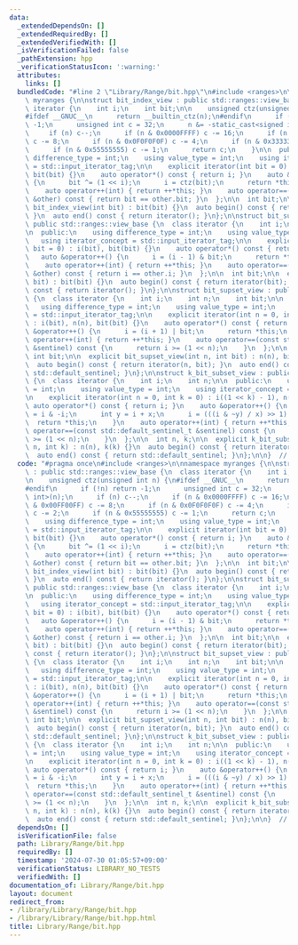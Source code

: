 ```yaml
---
data:
  _extendedDependsOn: []
  _extendedRequiredBy: []
  _extendedVerifiedWith: []
  _isVerificationFailed: false
  _pathExtension: hpp
  _verificationStatusIcon: ':warning:'
  attributes:
    links: []
  bundledCode: "#line 2 \"Library/Range/bit.hpp\"\n#include <ranges>\n\nnamespace\
    \ myranges {\n\nstruct bit_index_view : public std::ranges::view_base {\n  class\
    \ iterator {\n    int i;\n    int bit;\n\n    unsigned ctz(unsigned int n) {\n\
    #ifdef __GNUC__\n      return __builtin_ctz(n);\n#endif\n      if (!n) return\
    \ -1;\n      unsigned int c = 32;\n      n &= -static_cast<signed int>(n);\n \
    \     if (n) c--;\n      if (n & 0x0000FFFF) c -= 16;\n      if (n & 0x00FF00FF)\
    \ c -= 8;\n      if (n & 0x0F0F0F0F) c -= 4;\n      if (n & 0x33333333) c -= 2;\n\
    \      if (n & 0x55555555) c -= 1;\n      return c;\n    }\n\n  public:\n    using\
    \ difference_type = int;\n    using value_type = int;\n    using iterator_concept\
    \ = std::input_iterator_tag;\n\n    explicit iterator(int bit = 0) : i(ctz(bit)),\
    \ bit(bit) {}\n    auto operator*() const { return i; }\n    auto &operator++()\
    \ {\n      bit ^= (1 << i);\n      i = ctz(bit);\n      return *this;\n    }\n\
    \    auto operator++(int) { return ++*this; }\n    auto operator==(const iterator\
    \ &other) const { return bit == other.bit; }\n  };\n\n  int bit;\n\n  explicit\
    \ bit_index_view(int bit) : bit(bit) {}\n  auto begin() const { return iterator(bit);\
    \ }\n  auto end() const { return iterator(); }\n};\n\nstruct bit_subset_view :\
    \ public std::ranges::view_base {\n  class iterator {\n    int i;\n    int bit;\n\
    \n  public:\n    using difference_type = int;\n    using value_type = int;\n \
    \   using iterator_concept = std::input_iterator_tag;\n\n    explicit iterator(int\
    \ bit = 0) : i(bit), bit(bit) {}\n    auto operator*() const { return i; }\n \
    \   auto &operator++() {\n      i = (i - 1) & bit;\n      return *this;\n    }\n\
    \    auto operator++(int) { return ++*this; }\n    auto operator==(const iterator\
    \ &other) const { return i == other.i; }\n  };\n\n  int bit;\n\n  explicit bit_subset_view(int\
    \ bit) : bit(bit) {}\n  auto begin() const { return iterator(bit); }\n  auto end()\
    \ const { return iterator(); }\n};\n\nstruct bit_supset_view : public std::ranges::view_base\
    \ {\n  class iterator {\n    int i;\n    int n;\n    int bit;\n\n  public:\n \
    \   using difference_type = int;\n    using value_type = int;\n    using iterator_concept\
    \ = std::input_iterator_tag;\n\n    explicit iterator(int n = 0, int bit = 0)\
    \ : i(bit), n(n), bit(bit) {}\n    auto operator*() const { return i; }\n    auto\
    \ &operator++() {\n      i = (i + 1) | bit;\n      return *this;\n    }\n    auto\
    \ operator++(int) { return ++*this; }\n    auto operator==(const std::default_sentinel_t\
    \ &sentinel) const {\n      return i >= (1 << n);\n    }\n  };\n\n  int n;\n \
    \ int bit;\n\n  explicit bit_supset_view(int n, int bit) : n(n), bit(bit) {}\n\
    \  auto begin() const { return iterator(n, bit); }\n  auto end() const { return\
    \ std::default_sentinel; }\n};\n\nstruct k_bit_subset_view : public std::ranges::view_base\
    \ {\n  class iterator {\n    int i;\n    int n;\n\n  public:\n    using difference_type\
    \ = int;\n    using value_type = int;\n    using iterator_concept = std::input_iterator_tag;\n\
    \n    explicit iterator(int n = 0, int k = 0) : i((1 << k) - 1), n(n) {}\n   \
    \ auto operator*() const { return i; }\n    auto &operator++() {\n      int x\
    \ = i & -i;\n      int y = i + x;\n      i = (((i & ~y) / x) >> 1) | y;\n    \
    \  return *this;\n    }\n    auto operator++(int) { return ++*this; }\n    auto\
    \ operator==(const std::default_sentinel_t &sentinel) const {\n      return i\
    \ >= (1 << n);\n    }\n  };\n\n  int n, k;\n\n  explicit k_bit_subset_view(int\
    \ n, int k) : n(n), k(k) {}\n  auto begin() const { return iterator(n, k); }\n\
    \  auto end() const { return std::default_sentinel; }\n};\n\n}  // namespace myranges\n"
  code: "#pragma once\n#include <ranges>\n\nnamespace myranges {\n\nstruct bit_index_view\
    \ : public std::ranges::view_base {\n  class iterator {\n    int i;\n    int bit;\n\
    \n    unsigned ctz(unsigned int n) {\n#ifdef __GNUC__\n      return __builtin_ctz(n);\n\
    #endif\n      if (!n) return -1;\n      unsigned int c = 32;\n      n &= -static_cast<signed\
    \ int>(n);\n      if (n) c--;\n      if (n & 0x0000FFFF) c -= 16;\n      if (n\
    \ & 0x00FF00FF) c -= 8;\n      if (n & 0x0F0F0F0F) c -= 4;\n      if (n & 0x33333333)\
    \ c -= 2;\n      if (n & 0x55555555) c -= 1;\n      return c;\n    }\n\n  public:\n\
    \    using difference_type = int;\n    using value_type = int;\n    using iterator_concept\
    \ = std::input_iterator_tag;\n\n    explicit iterator(int bit = 0) : i(ctz(bit)),\
    \ bit(bit) {}\n    auto operator*() const { return i; }\n    auto &operator++()\
    \ {\n      bit ^= (1 << i);\n      i = ctz(bit);\n      return *this;\n    }\n\
    \    auto operator++(int) { return ++*this; }\n    auto operator==(const iterator\
    \ &other) const { return bit == other.bit; }\n  };\n\n  int bit;\n\n  explicit\
    \ bit_index_view(int bit) : bit(bit) {}\n  auto begin() const { return iterator(bit);\
    \ }\n  auto end() const { return iterator(); }\n};\n\nstruct bit_subset_view :\
    \ public std::ranges::view_base {\n  class iterator {\n    int i;\n    int bit;\n\
    \n  public:\n    using difference_type = int;\n    using value_type = int;\n \
    \   using iterator_concept = std::input_iterator_tag;\n\n    explicit iterator(int\
    \ bit = 0) : i(bit), bit(bit) {}\n    auto operator*() const { return i; }\n \
    \   auto &operator++() {\n      i = (i - 1) & bit;\n      return *this;\n    }\n\
    \    auto operator++(int) { return ++*this; }\n    auto operator==(const iterator\
    \ &other) const { return i == other.i; }\n  };\n\n  int bit;\n\n  explicit bit_subset_view(int\
    \ bit) : bit(bit) {}\n  auto begin() const { return iterator(bit); }\n  auto end()\
    \ const { return iterator(); }\n};\n\nstruct bit_supset_view : public std::ranges::view_base\
    \ {\n  class iterator {\n    int i;\n    int n;\n    int bit;\n\n  public:\n \
    \   using difference_type = int;\n    using value_type = int;\n    using iterator_concept\
    \ = std::input_iterator_tag;\n\n    explicit iterator(int n = 0, int bit = 0)\
    \ : i(bit), n(n), bit(bit) {}\n    auto operator*() const { return i; }\n    auto\
    \ &operator++() {\n      i = (i + 1) | bit;\n      return *this;\n    }\n    auto\
    \ operator++(int) { return ++*this; }\n    auto operator==(const std::default_sentinel_t\
    \ &sentinel) const {\n      return i >= (1 << n);\n    }\n  };\n\n  int n;\n \
    \ int bit;\n\n  explicit bit_supset_view(int n, int bit) : n(n), bit(bit) {}\n\
    \  auto begin() const { return iterator(n, bit); }\n  auto end() const { return\
    \ std::default_sentinel; }\n};\n\nstruct k_bit_subset_view : public std::ranges::view_base\
    \ {\n  class iterator {\n    int i;\n    int n;\n\n  public:\n    using difference_type\
    \ = int;\n    using value_type = int;\n    using iterator_concept = std::input_iterator_tag;\n\
    \n    explicit iterator(int n = 0, int k = 0) : i((1 << k) - 1), n(n) {}\n   \
    \ auto operator*() const { return i; }\n    auto &operator++() {\n      int x\
    \ = i & -i;\n      int y = i + x;\n      i = (((i & ~y) / x) >> 1) | y;\n    \
    \  return *this;\n    }\n    auto operator++(int) { return ++*this; }\n    auto\
    \ operator==(const std::default_sentinel_t &sentinel) const {\n      return i\
    \ >= (1 << n);\n    }\n  };\n\n  int n, k;\n\n  explicit k_bit_subset_view(int\
    \ n, int k) : n(n), k(k) {}\n  auto begin() const { return iterator(n, k); }\n\
    \  auto end() const { return std::default_sentinel; }\n};\n\n}  // namespace myranges\n"
  dependsOn: []
  isVerificationFile: false
  path: Library/Range/bit.hpp
  requiredBy: []
  timestamp: '2024-07-30 01:05:57+09:00'
  verificationStatus: LIBRARY_NO_TESTS
  verifiedWith: []
documentation_of: Library/Range/bit.hpp
layout: document
redirect_from:
- /library/Library/Range/bit.hpp
- /library/Library/Range/bit.hpp.html
title: Library/Range/bit.hpp
---
```

